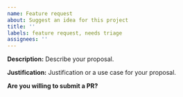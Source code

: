 ```yaml
---
name: Feature request
about: Suggest an idea for this project
title: ''
labels: feature request, needs triage
assignees: ''
---
```

<!--- Before opening up a new feature request, please make sure to check for similar existing issues and pull requests -->

**Description:**
Describe your proposal.

**Justification:**
Justification or a use case for your proposal.

**Are you willing to submit a PR?**
<!--- We accept contributions! -->